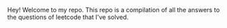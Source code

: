Hey! Welcome to my repo.
This repo is a compilation of all the answers to the questions of leetcode that I've solved.
